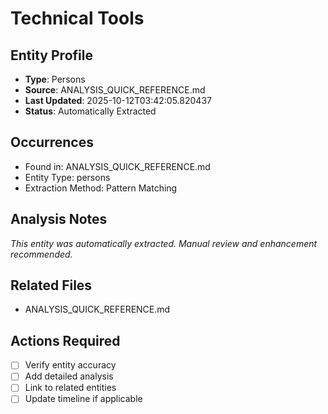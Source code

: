 # Technical Tools

## Entity Profile
- **Type**: Persons
- **Source**: ANALYSIS_QUICK_REFERENCE.md
- **Last Updated**: 2025-10-12T03:42:05.820437
- **Status**: Automatically Extracted

## Occurrences
- Found in: ANALYSIS_QUICK_REFERENCE.md
- Entity Type: persons
- Extraction Method: Pattern Matching

## Analysis Notes
*This entity was automatically extracted. Manual review and enhancement recommended.*

## Related Files
- ANALYSIS_QUICK_REFERENCE.md

## Actions Required
- [ ] Verify entity accuracy
- [ ] Add detailed analysis
- [ ] Link to related entities
- [ ] Update timeline if applicable
